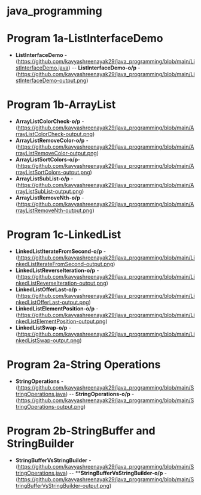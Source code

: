 # java_programming
# Program 1a-ListInterfaceDemo
- **ListInterfaceDemo** -(https://github.com/kavyashreenayak29/java_programming/blob/main/ListInterfaceDemo.java) -- **ListInterfaceDemo-o/p** -(https://github.com/kavyashreenayak29/java_programming/blob/main/ListInterfaceDemo-output.png) 
# Program 1b-ArrayList
- **ArrayListColorCheck-o/p** -(https://github.com/kavyashreenayak29/java_programming/blob/main/ArrayListColorCheck-output.png)
- **ArrayListRemoveColor-o/p** -(https://github.com/kavyashreenayak29/java_programming/blob/main/ArrayListRemoveColor-output.png)
- **ArrayListSortColors-o/p**- (https://github.com/kavyashreenayak29/java_programming/blob/main/ArrayListSortColors-output.png)
- **ArrayListSubList-o/p** -(https://github.com/kavyashreenayak29/java_programming/blob/main/ArrayListSubList-output.png)
- **ArrayListRemoveNth-o/p** -(https://github.com/kavyashreenayak29/java_programming/blob/main/ArrayListRemoveNth-output.png)
# Program 1c-LinkedList
- **LinkedListIterateFromSecond-o/p** -(https://github.com/kavyashreenayak29/java_programming/blob/main/LinkedListIterateFromSecond-output.png)
- **LinkedListReverseIteration-o/p** -(https://github.com/kavyashreenayak29/java_programming/blob/main/LinkedListReverseIteration-output.png)
- **LinkedListOfferLast-o/p** -(https://github.com/kavyashreenayak29/java_programming/blob/main/LinkedListOfferLast-output.png)
- **LinkedListElementPosition-o/p** -(https://github.com/kavyashreenayak29/java_programming/blob/main/LinkedListElementPosition-output.png)
- **LinkedListSwap-o/p** -(https://github.com/kavyashreenayak29/java_programming/blob/main/LinkedListSwap-output.png)
# Program 2a-String Operations
- **StringOperations** -(https://github.com/kavyashreenayak29/java_programming/blob/main/StringOperations.java) -- **StringOperations-o/p** -(https://github.com/kavyashreenayak29/java_programming/blob/main/StringOperations-output.png)
# Program 2b-StringBuffer and StringBuilder
- **StringBufferVsStringBuilder** -(https://github.com/kavyashreenayak29/java_programming/blob/main/StringOperations.java) -- ****StringBufferVsStringBuilder-o/p** -(https://github.com/kavyashreenayak29/java_programming/blob/main/StringBufferVsStringBuilder-output.png)

